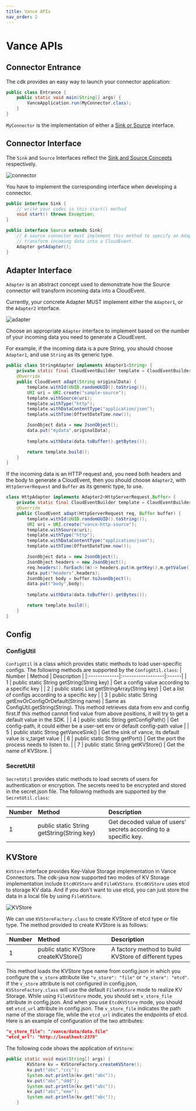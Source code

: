 ```yaml
---
title: Vance APIs
nav_order: 2
---
```


# Vance APIs

## Connector Entrance

The cdk provides an easy way to launch your connector application:

```java
public class Entrance {
    public static void main(String[] args) {
        VanceApplication.run(MyConnector.class);
    }
}
```

`MyConnector` is the implementation of either a [Sink or Source](#connector-interface) interface.

## Connector Interface

The `Sink` and `Source` Interfaces reflect the [Sink and Source Concepts][concept] respectively.

![connector](images/connector.png)

You have to implement the corresponding interface when developing a connector.
```java
public interface Sink {
    // write your codes in this start() method
    void start() throws Exception;
}
```

```java
public interface Source extends Sink{
    // A source connector must implement this method to specify an Adapter to tell how the connector will
    // transform incoming data into a CloudEvent.
    Adapter getAdapter();
}
```

## Adapter Interface

`Adapter` is an abstract concept used to demonstrate how the Source connector will transform incoming data into
a CloudEvent.

Currently, your concrete Adapter MUST implement either the `Adapter1`, or the `Adapter2` interface.

![adapter](images/adapter.png)

Choose an appropriate `Adapter` interface to implement based on the number of your incoming data you need to generate a
CloudEvent.

For example, if the incoming data is a pure String, you should choose `Adapter1`, and use `String` as its generic type.

```java
public class StringAdapter implements Adapter1<String> {
    private static final CloudEventBuilder template = CloudEventBuilder.v1();
    @Override
    public CloudEvent adapt(String originalData) {
        template.withId(UUID.randomUUID().toString());
        URI uri = URI.create("sample-source");
        template.withSource(uri);
        template.withType("http");
        template.withDataContentType("application/json");
        template.withTime(OffsetDateTime.now());

        JsonObject data = new JsonObject();
        data.put("mydata",originalData);
        
        template.withData(data.toBuffer().getBytes());

        return template.build();
    }
}
```

If the incoming data is an HTTP request and, you need both headers and the body to generate a CloudEvent, 
then you should choose `Adapter2`, with `HttpServerRequest` and `Buffer` as its generic type, to use.

```java
class HttpAdapter implements Adapter2<HttpServerRequest,Buffer> {
    private static final CloudEventBuilder template = CloudEventBuilder.v1();
    @Override
    public CloudEvent adapt(HttpServerRequest req, Buffer buffer) {
        template.withId(UUID.randomUUID().toString());
        URI uri = URI.create("vance-http-source");
        template.withSource(uri);
        template.withType("http");
        template.withDataContentType("application/json");
        template.withTime(OffsetDateTime.now());

        JsonObject data = new JsonObject();
        JsonObject headers = new JsonObject();
        req.headers().forEach((m)-> headers.put(m.getKey(),m.getValue()));
        data.put("headers",headers);
        JsonObject body = buffer.toJsonObject();
        data.put("body",body);
        
        template.withData(data.toBuffer().getBytes());

        return template.build();
    }
}
```
## Config

### ConfigUtil

`ConfigUtil` is a class which provides static methods to load user-specific configs. The following methods are supported by the `ConfigUtil.class`:
| Number         | Method          | Description |
|:-------------|:------------------|:------|
| 1 | public static String getString(String key) | Get a config value according to a specific key  |
| 2 | public static List<String> getStringArray(String key)   | Get a list of configs according to a specific key |
| 3 | public static String getEnvOrConfigOrDefault(String name) | Same as ConfigUtil.getString(String). This method retrieves data from env and config first.If this method cannot find value from above positions, it will try to get a default value in the SDK.  |
| 4 | public static String getConfigPath()   | Get config-path, it could either be a user-set env or default config-path value |
| 5 |     public static String getVanceSink() | Get the sink of vance, its default value is v_target value  |
| 6 | public static String getPort()   | Get the port the process needs to listen to. |
| 7 | public static String getKVStore() | Get the name of KVStore.                    |

### SecretUtil

`SecretUtil` provides static methods to load secrets of users for authentication or encryption. The secrets need to be encrypted and stored in the secret.json file. The following methods are supported by the `SecretUtil.class`:

| Number         | Method          | Description |
|:-------------|:------------------|:------|
| 1 | public static String getString(String key) | Get decoded value of users' secrets according to a specific key.  |

## KVStore

`KVStore` interface provides Key-Value Storage implementation in Vance Connectors. The cdk-java now supported two modes of KV Storage implementation include `EtcdKVStore` and `FileKVStore`. `EtcdKVStore` uses etcd to storage KV data. And if you don't want to use etcd, you can just store the data in a local file by using `FileKVStore`. 

![KVStore](images/KVStore.png)

We can use `KVStoreFactory.class` to create KVStore of etcd type or file type. The method provided to create KVStore is as follows:

| Number         | Method          | Description |
|:-------------|:------------------|:------|
| 1 | public static KVStore createKVStore() | A factory method to build KVStore of different types  |

This method loads the KVStore type name from config.json in which you configure the `v_store` attribute like `"v_store": "file"` or `"v_store": "etcd"`. If the `v_store` attribute is not configured in config.json, `KVStoreFactory.class` will use the default `FileKVStore` mode to realize KV Storage.
While using `FileKVStore` mode, you should set `v_store_file` attribute in config.json. And when you use `EtcdKVStore` mode, you should set `etcd_url` attribute in config.json. The `v_store_file` indicates the path name of the storage file, while the `etcd_url` indicates the endpoints of etcd. Here is an example of configuration of the two attributes:
``` Json 
"v_store_file": "/vance/data/data.file"
"etcd_url": "http://localhost:2379"
``` 
The following code shows the application  of `KVStore`:
``` java
public static void main(String[] args) {
        KVStore kv = KVStoreFactory.createKVStore();
        kv.put("abc","ccc");
        System.out.println(kv.get("abc"));
        kv.put("abc","ddd");
        System.out.println(kv.get("abc"));
        kv.put("abc","eee");
        System.out.println(kv.get("abc"));
    }
```
[concept]: https://github.com/linkall-labs/vance-docs/blob/main/docs/concept.md